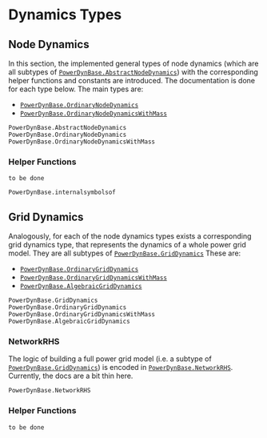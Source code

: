 # Dynamics Types

## Node Dynamics

In this section, the implemented general types of node dynamics (which are all subtypes of [`PowerDynBase.AbstractNodeDynamics`](@ref))
with the corresponding helper functions and constants are introduced.
The documentation is done for each type below.
The main types are:
- [`PowerDynBase.OrdinaryNodeDynamics`](@ref)
- [`PowerDynBase.OrdinaryNodeDynamicsWithMass`](@ref)

```@docs
PowerDynBase.AbstractNodeDynamics
PowerDynBase.OrdinaryNodeDynamics
PowerDynBase.OrdinaryNodeDynamicsWithMass
```

### Helper Functions

```
to be done
```

```@docs
PowerDynBase.internalsymbolsof
```

## Grid Dynamics

Analogously, for each of the node dynamics types exists a corresponding
grid dynamics type, that represents the dynamics of a whole power grid model.
They are all subtypes of [`PowerDynBase.GridDynamics`](@ref)
These are:
- [`PowerDynBase.OrdinaryGridDynamics`](@ref)
- [`PowerDynBase.OrdinaryGridDynamicsWithMass`](@ref)
- [`PowerDynBase.AlgebraicGridDynamics`](@ref)

```@docs
PowerDynBase.GridDynamics
PowerDynBase.OrdinaryGridDynamics
PowerDynBase.OrdinaryGridDynamicsWithMass
PowerDynBase.AlgebraicGridDynamics
```

### NetworkRHS

The logic of building a full power grid model (i.e. a subtype of [`PowerDynBase.GridDynamics`](@ref)) is
encoded in [`PowerDynBase.NetworkRHS`](@ref). Currently, the docs are a bit thin here.

```@docs
PowerDynBase.NetworkRHS
```

### Helper Functions

```
to be done
```
